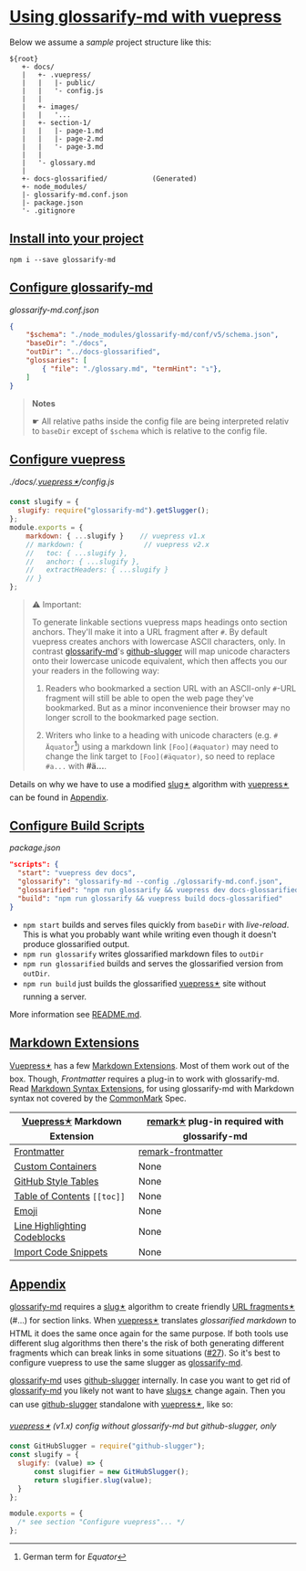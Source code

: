 # [Using glossarify-md with vuepress](#using-glossarify-md-with-vuepress)

Below we assume a *sample* project structure like this:

[CommonMark]: https://www.commonmark.org

[github-slugger]: https://npmjs.com/package/github-slugger

[glossarify-md]: https://github.com/about-code/glossarify-md

[vuepress]: https://vuepress.vuejs.org

    ${root}
       +- docs/
       |   +- .vuepress/
       |   |   |- public/
       |   |   '- config.js
       |   |
       |   +- images/
       |   |   '...
       |   +- section-1/
       |   |   |- page-1.md
       |   |   |- page-2.md
       |   |   '- page-3.md
       |   |
       |   '- glossary.md
       |
       +- docs-glossarified/           (Generated)
       +- node_modules/
       |- glossarify-md.conf.json
       |- package.json
       '- .gitignore

## [Install into your project](#install-into-your-project)

    npm i --save glossarify-md

## [Configure glossarify-md](#configure-glossarify-md)

*glossarify-md.conf.json*

```json
{
    "$schema": "./node_modules/glossarify-md/conf/v5/schema.json",
    "baseDir": "./docs",
    "outDir": "../docs-glossarified",
    "glossaries": [
        { "file": "./glossary.md", "termHint": "↴"},
    ]
}
```

> **Notes**
>
> ☛ All relative paths inside the config file are being interpreted
> relativ to `baseDir` except of `$schema` which is relative to the config file.

## [Configure vuepress](#configure-vuepress)

*./docs/.[vuepress🟉][1]/config.js*

```js
const slugify = {
  slugify: require("glossarify-md").getSlugger();
};
module.exports = {
    markdown: { ...slugify }    // vuepress v1.x
    // markdown: {               // vuepress v2.x
    //   toc: { ...slugify },
    //   anchor: { ...slugify },
    //   extractHeaders: { ...slugify }
    // }
};
```

> ⚠ Important:
>
> To generate linkable sections vuepress maps headings onto section anchors. They'll make it into a URL fragment after `#`. By default vuepress creates anchors with lowercase ASCII characters, only. In contrast [glossarify-md]'s [github-slugger] will map unicode characters onto their lowercase unicode equivalent, which then affects you our your readers in the following way:
>
> 1.  Readers who bookmarked a section URL with an ASCII-only `#`-URL fragment will still be able to open the web page they've bookmarked. But as a minor inconvenience their browser may no longer scroll to the bookmarked page section.
>
> 2.  Writers who linke to a heading with unicode characters (e.g. `# Äquator`[^1]) using a markdown link `[Foo](#aquator)` may need to change the link target to `[Foo](#äquator)`, so need to replace `#a...` with **#ä...**.

Details on why we have to use a modified [slug🟉][2] algorithm with [vuepress🟉][1] can be found in [Appendix][3].

[^1]: German term for *Equator*

## [Configure Build Scripts](#configure-build-scripts)

*package.json*

```json
"scripts": {
  "start": "vuepress dev docs",
  "glossarify": "glossarify-md --config ./glossarify-md.conf.json",
  "glossarified": "npm run glossarify && vuepress dev docs-glossarified",
  "build": "npm run glossarify && vuepress build docs-glossarified"
}
```

*   `npm start` builds and serves files quickly from `baseDir` with *live-reload*. This is what you probably want while writing even though it doesn't produce glossarified output.
*   `npm run glossarify` writes glossarified markdown files to `outDir`
*   `npm run glossarified` builds and serves the glossarified version from `outDir`.
*   `npm run build` just builds the glossarified [vuepress🟉][1] site without running a server.

More information see [README.md][4].

## [Markdown Extensions](#markdown-extensions)

[Vuepress🟉][1] has a few [Markdown Extensions][5]. Most of them work out of the box. Though, *Frontmatter* requires a plug-in to work with glossarify-md. Read [Markdown Syntax Extensions][6], for using glossarify-md with Markdown syntax not covered by the [CommonMark] Spec.

| [Vuepress🟉][1] Markdown Extension    | [remark🟉][7] plug-in required with glossarify-md |
| ------------------------------------- | ------------------------------------------------- |
| [Frontmatter][vp-frontmatter]         | [remark-frontmatter][8]                           |
| [Custom Containers][vp-cc]            | None                                              |
| [GitHub Style Tables][vp-gh-tables]   | None                                              |
| [Table of Contents][vp-toc] `[[toc]]` | None                                              |
| [Emoji][vp-emoji]                     | None                                              |
| [Line Highlighting Codeblocks][vp-lh] | None                                              |
| [Import Code Snippets][vp-code]       | None                                              |

[vp-frontmatter]: https://vuepress.vuejs.org/guide/markdown.html#frontmatter

[vp-gh-tables]: https://vuepress.vuejs.org/guide/markdown.html#github-style-tables

[vp-cc]: https://vuepress.vuejs.org/guide/markdown.html#custom-containers

[vp-emoji]: https://vuepress.vuejs.org/guide/markdown.html#emoji

[vp-toc]: https://vuepress.vuejs.org/guide/markdown.html#table-of-contents

[vp-lh]: https://vuepress.vuejs.org/guide/markdown.html#line-highlighting-in-code-blocks

[vp-code]: https://vuepress.vuejs.org/guide/markdown.html#import-code-snippets

## [Appendix](#appendix)

[glossarify-md] requires a [slug🟉][2] algorithm to create friendly [URL fragments🟉][9] (#...) for section links. When [vuepress🟉][1] translates *glossarified markdown* to HTML it does the same once again for the same purpose. If both tools use different slug algorithms then there's the risk of both generating different fragments which can break links in some situations ([#27][10]). So it's best to configure vuepress to use the same slugger as [glossarify-md].

[glossarify-md] uses [github-slugger] internally. In case you want to get rid of [glossarify-md] you likely not want to have [slugs🟉][2] change again. Then you can use [github-slugger] standalone with [vuepress🟉][1], like so:

*[vuepress🟉][1] (v1.x) config without glossarify-md but github-slugger, only*

```js
const GitHubSlugger = require("github-slugger");
const slugify = {
  slugify: (value) => {
      const slugifier = new GitHubSlugger();
      return slugifier.slug(value);
  }
};

module.exports = {
  /* see section "Configure vuepress"... */
};
```

[1]: ./glossary.md#vuepress "vuepress is a static website generator translating markdown files into a website powered by vuejs."

[2]: ./glossary.md#slug "A slug by our definition is a URL-friendly identifier created from arbitrary text that can be used within URL fragments to address headings / sections on a page."

[3]: #appendix

[4]: ../README.md

[5]: https://vuepress.vuejs.org/guide/markdown.html

[6]: ../README.md#markdown-syntax-extensions

[7]: ./glossary.md#remark "remark is a parser and compiler project under the unified umbrella for Markdown text files in particular."

[8]: http://unifiedjs.com/explore/package/remark-frontmatter/

[9]: ./glossary.md#url-fragment "The fragment is the part follwing the # in a URL."

[10]: https://github.com/about-code/glossarify-md/issues/27
